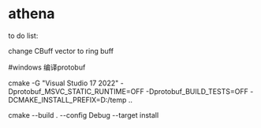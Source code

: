 # athena

to do list:

change  CBuff vector to ring buff

#windows  编译protobuf

cmake -G "Visual Studio 17 2022"   -Dprotobuf_MSVC_STATIC_RUNTIME=OFF    -Dprotobuf_BUILD_TESTS=OFF   -DCMAKE_INSTALL_PREFIX=D:/temp  ..

cmake --build .  --config Debug --target install
